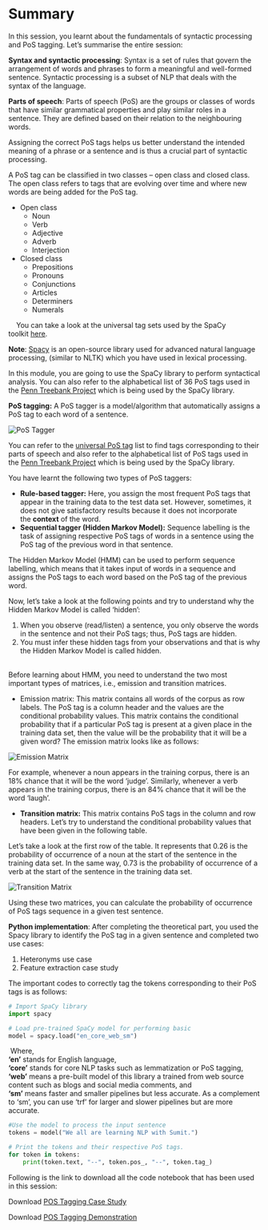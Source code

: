 # Summary

In this session, you learnt about the fundamentals of syntactic processing and PoS tagging. Let’s summarise the entire session:

**Syntax and syntactic processing**: Syntax is a set of rules that govern the arrangement of words and phrases to form a meaningful and well-formed sentence. Syntactic processing is a subset of NLP that deals with the syntax of the language.

**Parts of speech**: Parts of speech (PoS) are the groups or classes of words that have similar grammatical properties and play similar roles in a sentence. They are defined based on their relation to the neighbouring words.

Assigning the correct PoS tags helps us better understand the intended meaning of a phrase or a sentence and is thus a crucial part of syntactic processing. 

  
A PoS tag can be classified in two classes – open class and closed class.  
The open class refers to tags that are evolving over time and where new words are being added for the PoS tag.

-   Open class
    -   Noun
    -   Verb
    -   Adjective
    -   Adverb
    -   Interjection
-   Closed class
    -   Prepositions
    -   Pronouns
    -   Conjunctions
    -   Articles
    -   Determiners
    -   Numerals

    You can take a look at the universal tag sets used by the SpaCy toolkit [here](https://universaldependencies.org/docs/u/pos/).

**Note**: [Spacy](https://spacy.io/) is an open-source library used for advanced natural language processing, (similar to NLTK) which you have used in lexical processing.

In this module, you are going to use the SpaCy library to perform syntactical analysis. You can also refer to the alphabetical list of 36 PoS tags used in the [Penn Treebank Project](https://www.ling.upenn.edu/courses/Fall_2003/ling001/penn_treebank_pos.html) which is being used by the SpaCy library.

**PoS tagging:** A PoS tagger is a model/algorithm that automatically assigns a PoS tag to each word of a sentence.

![PoS Tagger](https://i.ibb.co/xHDp7np/Po-S-Tagger.png)

You can refer to the [universal PoS tag](https://universaldependencies.org/docs/u/pos/index.html) list to find tags corresponding to their parts of speech and also refer to the alphabetical list of PoS tags used in the [Penn Treebank Project](https://www.ling.upenn.edu/courses/Fall_2003/ling001/penn_treebank_pos.html) which is being used by the SpaCy library.

You have learnt the following two types of PoS taggers:

-   **Rule-based tagger:** Here, you assign the most frequent PoS tags that appear in the training data to the test data set. However, sometimes, it does not give satisfactory results because it does not incorporate the **context** of the word.
-   **Sequential tagger (Hidden Markov Model):** Sequence labelling is the task of assigning respective PoS tags of words in a sentence using the PoS tag of the previous word in that sentence.

The Hidden Markov Model (HMM) can be used to perform sequence labelling, which means that it takes input of words in a sequence and assigns the PoS tags to each word based on the PoS tag of the previous word. 

Now, let’s take a look at the following points and try to understand why the Hidden Markov Model is called ‘hidden’:

1.  When you observe (read/listen) a sentence, you only observe the words in the sentence and not their PoS tags; thus, PoS tags are hidden.
2.  You must infer these hidden tags from your observations and that is why the Hidden Markov Model is called hidden.

      
Before learning about HMM, you need to understand the two most important types of matrices, i.e., emission and transition matrices.

-   Emission matrix: This matrix contains all words of the corpus as row labels. The PoS tag is a column header and the values are the conditional probability values. This matrix contains the conditional probability that if a particular PoS tag is present at a given place in the training data set, then the value will be the probability that it will be a given word? The emission matrix looks like as follows:

![Emission Matrix](https://i.ibb.co/K750y01/Emission-Matrix.png)

For example, whenever a noun appears in the training corpus, there is an 18% chance that it will be the word ‘judge’. Similarly, whenever a verb appears in the training corpus, there is an 84% chance that it will be the word ‘laugh’.

-   **Transition matrix:** This matrix contains PoS tags in the column and row headers. Let’s try to understand the conditional probability values that have been given in the following table.

Let’s take a look at the first row of the table. It represents that 0.26 is the probability of occurrence of a noun at the start of the sentence in the training data set. In the same way, 0.73 is the probability of occurrence of a verb at the start of the sentence in the training data set.

![Transition Matrix](https://i.ibb.co/q1WQHGf/Transition-Matrix.png)

Using these two matrices, you can calculate the probability of occurrence of PoS tags sequence in a given test sentence.

**Python implementation**: After completing the theoretical part, you used the Spacy library to identify the PoS tag in a given sentence and completed two use cases:

1.  Heteronyms use case
2.  Feature extraction case study

The important codes to correctly tag the tokens corresponding to their PoS tags is as follows:

```python
# Import SpaCy library
import spacy 

# Load pre-trained SpaCy model for performing basic 
model = spacy.load("en_core_web_sm")
```

 Where,  
**‘en’** stands for English language,  
**‘core’** stands for core NLP tasks such as lemmatization or PoS tagging,  
**‘web’** means a pre-built model of this library a trained from web source content such as blogs and social media comments, and  
**‘sm’** means faster and smaller pipelines but less accurate. As a complement to ‘sm’, you can use ‘trf’ for larger and slower pipelines but are more accurate.

```python
#Use the model to process the input sentence
tokens = model("We all are learning NLP with Sumit.")

# Print the tokens and their respective PoS tags.
for token in tokens:
    print(token.text, "--", token.pos_, "--", token.tag_)
```

Following is the link to download all the code notebook that has been used in this session:

Download [POS Tagging Case Study](POS_Tagging_Case_Study.zip)

Download [POS Tagging Demonstration](Heteronyms_POS.ipynb)
